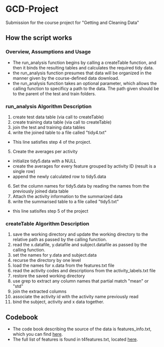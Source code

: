 # GCD-Project
Submission for the course project for "Getting and Cleaning Data"
## How the script works
### Overview, Assumptions and Usage
- The run_analysis function begins by calling a createTable function, and then it binds the resulting tables and calculates the required tidy data.
- the run_analysis function presumes that data will be organized in the manner given by the course-defined data download.
- the run_analysis function takes an optional parameter, which allows the calling function to specificy a path to the data. The path given should be to the parent of the test and train folders.

### run_analysis Algorithm Description
1. create test data table (via call to createTable)
2. create training data table (via call to createTable)
3. join the test and training data tables
4. write the joined table to a file called "tidy4.txt"
  + This line satisfies step 4 of the project.
5. Create the averages per activity
  + initialize tidy5.data with a NULL
  + create the averages for every feature grouped by activity ID (result is a single row)
  + append the newly calculated row to tidy5.data
6. Set the column names for tidy5.data by reading the names from the previously joined data table
7. Attach the activity information to the summarized data
8. write the summarised table to a file called "tidy5.txt"
  + this line satisifes step 5 of the project
  
### createTable Algorithm Description
1. save the working directory and update the working directory to the relative path as passed by the calling function.
2. read the x.datafile, y.datafile and subject.datafile as passed by the calling function.
3. set the names for y.data and subject.data
4. recurse the directory by one level
5. load the names for x.data from the features.txt file
6. read the activity codes and descriptions from the activity_labels.txt file
7. restore the saved working directory
8. use grep to extract any column names that partial match "mean" or "std"
9. join the extracted columns
10. associate the activity id with the activity name previously read
11. bind the subject, activity and x data together.

## Codebook
- The code book describing the source of the data is features_info.txt, which you can find [here](https://github.com/Diceman01/GCD-Project/blob/master/features_info.txt).   
- The full list of features is found in t4features.txt, located [here](https://github.com/Diceman01/GCD-Project/blob/master/t4features.txt).
